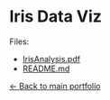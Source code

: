 # Iris Data Viz

Files:

- [IrisAnalysis.pdf](./IrisAnalysis.pdf)
- [README.md](./README.md)

[← Back to main portfolio](../index.md)
